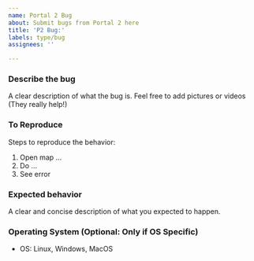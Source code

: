 ```yaml
---
name: Portal 2 Bug
about: Submit bugs from Portal 2 here
title: 'P2 Bug:'
labels: type/bug
assignees: ''

---
```


### Describe the bug
A clear description of what the bug is. Feel free to add pictures or videos (They really help!)

### To Reproduce
Steps to reproduce the behavior:
1. Open map ...
2. Do ...
3. See error

### Expected behavior
A clear and concise description of what you expected to happen.

### Operating System (Optional: Only if OS Specific)
 - OS: Linux, Windows, MacOS
